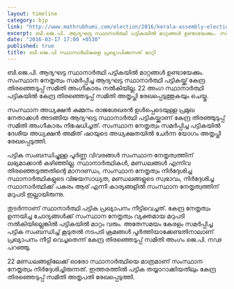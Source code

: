 ```yaml
---
layout: timeline
category: bjp
link: "http://www.mathrubhumi.com/election/2016/kerala-assembly-election/general-news/article-malayalam-news-1.935490"
excerpt: ബി.ജെ.പി. ആദ്യഘട്ട സ്ഥാനാര്‍ത്ഥി പട്ടികയില്‍ മാറ്റങ്ങള്‍ ഉണ്ടായേക്കും. സംസ്ഥാന നേതൃത്വം സമര്‍പ്പിച്ച ആദ്യഘട്ട സ്ഥാനാര്‍ത്ഥി പട്ടികയ്ക്ക് കേന്ദ്ര തിരഞ്ഞെടുപ്പ് സമിതി അംഗീകാരം നല്‍കിയില്ല.
date: "2016-03-17 17:00 +0530"
published: true
title: ബി.ജെ.പി സ്ഥാനാര്‍ഥികളെ പ്രഖ്യാപിക്കുന്നത് മാറ്റി
---
```



ബി.ജെ.പി. ആദ്യഘട്ട സ്ഥാനാര്‍ത്ഥി പട്ടികയില്‍ മാറ്റങ്ങള്‍ ഉണ്ടായേക്കും. സംസ്ഥാന നേതൃത്വം സമര്‍പ്പിച്ച ആദ്യഘട്ട സ്ഥാനാര്‍ത്ഥി പട്ടികയ്ക്ക് കേന്ദ്ര തിരഞ്ഞെടുപ്പ് സമിതി അംഗീകാരം നല്‍കിയില്ല. 22 അംഗ സ്ഥാനാര്‍ത്ഥി പട്ടികയില്‍ കേന്ദ്ര തിരഞ്ഞെടുപ്പ് സമിതി അതൃപ്തി രേഖപ്പെടുത്തുകയും ചെയ്തു.

സംസ്ഥാന അധ്യക്ഷന്‍ കുമ്മനം രാജശേഖരന്‍ ഉള്‍പ്പെടെയുള്ള പ്രമുഖ നേതാക്കള്‍ അടങ്ങിയ ആദ്യഘട്ട സ്ഥാനാര്‍ത്ഥി പട്ടികയ്ക്കാണ് കേന്ദ്ര തിരഞ്ഞുടുപ്പ് സമിതി അംഗീകാരം നിഷേധിച്ചത്. സംസ്ഥാന നേതൃത്വം സമര്‍പ്പിച്ച പട്ടികയില്‍ ദേശീയ അധ്യക്ഷന്‍ അമിത് ഷായുടെ അധ്യക്ഷതയില്‍ ചേര്‍ന്ന യോഗം അതൃപ്തി രേഖപ്പെടുത്തി.

പട്ടിക സംബന്ധിച്ചുള്ള പൂര്‍ണ്ണ വിവരങ്ങള്‍ സംസ്ഥാന നേതൃത്വത്തിന് ലഭ്യമാക്കാന്‍ കഴിഞ്ഞില്ല. സ്ഥാനാര്‍ത്ഥികള്‍, മണ്ഡലങ്ങള്‍ എന്നിവ തിരഞ്ഞെടുത്തതിന്റെ മാനദണ്ഡം, സംസ്ഥാന നേതൃത്വം നിര്‍ദ്ദേശിച്ച സ്ഥാനാര്‍ത്ഥികളുടെ വിജയസാധ്യത, മണ്ഡലങ്ങളുടെ സ്വഭാവം, നിര്‍ദ്ദേശിച്ച സ്ഥാനാര്‍ത്ഥിക്ക് പകരം ആര് എന്നീ കാര്യങ്ങളില്‍ സംസ്ഥാന നേതൃത്വത്തിന് മറുപടി ഇല്ലായിരുന്നു.

തുടര്‍ന്നാണ് സ്ഥാനാര്‍ത്ഥി പട്ടിക പ്രഖ്യാപനം നീട്ടിവെച്ചത്. കേന്ദ്ര നേതൃത്വം ഉന്നയിച്ച ചോദ്യങ്ങള്‍ക്ക് സംസ്ഥാന നേതൃത്വം വ്യക്തമായ മറുപടി നല്‍കിയില്ലെങ്കില്‍ പട്ടികയില്‍ മാറ്റം വരും. അതേസമയം കേരളം സമര്‍പ്പിച്ച പട്ടിക സംബന്ധിച്ച് കൂടുതല്‍ നടപടി ക്രമങ്ങള്‍ പൂര്‍ത്തിയാക്കേണ്ടതിനാലാണ് പ്രഖ്യാപനം നീട്ടി വെച്ചതെന്ന് കേന്ദ്ര തിരഞ്ഞെടുപ്പ് സമിതി അംഗം ജെ.പി. നഢ പറഞ്ഞു.

22 മണ്ഡലങ്ങളിലേക്ക് ഓരോ സ്ഥാനാര്‍ത്ഥിയെ മാത്രമാണ് സംസ്ഥാന നേതൃത്വം നിര്‍ദ്ദേശിച്ചിരുന്നത്. ഇത്തരത്തില്‍ പട്ടിക തയ്യാറാക്കിയതിലും കേന്ദ്ര തിരഞ്ഞെടുപ്പ് സമിതി അതൃപതി രേഖപ്പെടുത്തി.
